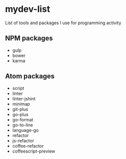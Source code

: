 # mydev-list

List of tools and packages I use for programming activity

## NPM packages
- gulp
- bower
- karma

## Atom packages
- script
- linter
- linter-jshint
- minimap
- git-plus
- go-plus
- go-format
- go-to-line
- language-go
- refactor
- js-refactor
- coffee-refactor
- coffeescript-preview
